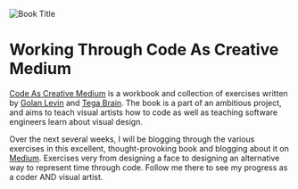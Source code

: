 ![Book Title](https://lh3.googleusercontent.com/proxy/whWmdXEvZ8s1J7bTNZ-BKgmc6M_9MiNgijU_WhVNWfUvrWbfNok7_g1-fgIsSh0zhe-SrOxWh-kR9p_G40S-uT5VATFUReA4Y6PlkhTdLtiGZKLxiHSpNRtvNbbDLFcvyzDOwKa_DfyOLuxcWDrIkc7krQXXTV_YISmmzgsBOnaNbreL1owjj1YityDBRQPbRtyRt3F2WzBSwF8vCY27eLSRurA_-6fhymZY)

# Working Through Code As Creative Medium

[Code As Creative Medium](https://www.amazon.com/Code-Creative-Medium-Handbook-Computational/dp/0262542048/ref=sr_1_1?crid=DVYAPBSLE31&dchild=1&keywords=golan+levin&qid=1620660304&sprefix=tokyo+dri%2Caps%2C231&sr=8-1) is a workbook and collection of exercises written by [Golan Levin](http://www.flong.com/) and [Tega Brain](http://www.tegabrain.com/). The book is a part of an ambitious project, and aims to teach visual artists how to code as well as teaching software engineers learn about visual design.

Over the next several weeks, I will be blogging through the various exercises in this excellent, thought-provoking book and blogging about it on [Medium](https://marthaller-jr.medium.com/). Exercises very from designing a face to designing an alternative way to represent time through code. Follow me there to see my progress as a coder AND visual artist.
